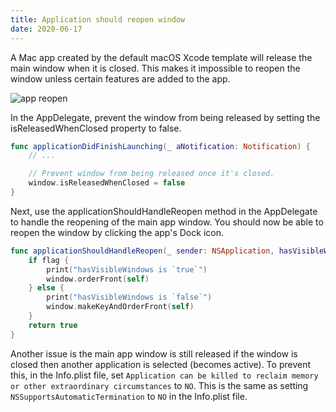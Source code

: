 ```yaml
---
title: Application should reopen window
date: 2020-06-17
---
```


A Mac app created by the default macOS Xcode template will release the main window when it is closed. This makes it impossible to reopen the window unless certain features are added to the app.

![app reopen](/swift-macos/images/app-reopen.png)

In the AppDelegate, prevent the window from being released by setting the isReleasedWhenClosed property to false.

```swift
func applicationDidFinishLaunching(_ aNotification: Notification) {
    // ...

    // Prevent window from being released once it's closed.
    window.isReleasedWhenClosed = false
}
```

Next, use the applicationShouldHandleReopen method in the AppDelegate to handle the reopening of the main app window. You should now be able to reopen the window by clicking the app's Dock icon.

```swift
func applicationShouldHandleReopen(_ sender: NSApplication, hasVisibleWindows flag: Bool) -> Bool {
    if flag {
        print("hasVisibleWindows is `true`")
        window.orderFront(self)
    } else {
        print("hasVisibleWindows is `false`")
        window.makeKeyAndOrderFront(self)
    }
    return true
}
```

Another issue is the main app window is still released if the window is closed then another application is selected (becomes active). To prevent this, in the Info.plist file, set `Application can be killed to reclaim memory or other extraordinary circumstances` to `NO`. This is the same as setting `NSSupportsAutomaticTermination` to `NO` in the Info.plist file.
